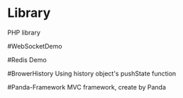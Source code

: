 # Library
PHP library

#WebSocketDemo


#Redis Demo

#BrowerHistory
Using history object's pushState function

#Panda-Framework
MVC framework, create by Panda
